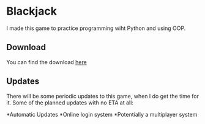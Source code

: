 # Blackjack
I made this game to practice programming wiht Python and using OOP.

## Download
You can find the download [here](https://smyalygames.com/software.html)

## Updates
There will be some periodic updates to this game, when I do get the time for it.
Some of the planned updates with no ETA at all:

*Automatic Updates
*Online login system
*Potentially a multiplayer system
